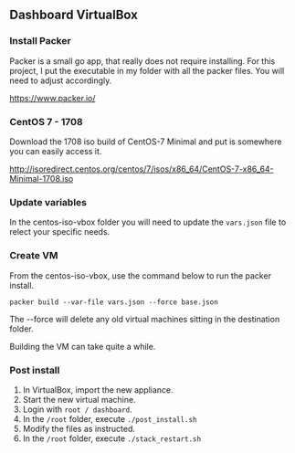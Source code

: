 ## Dashboard VirtualBox

### Install Packer
Packer is a small go app, that really does not require installing. For this project, I put the executable in my folder with all the packer files. You will need to adjust accordingly.

https://www.packer.io/

### CentOS 7 - 1708
Download the 1708 iso build of CentOS-7 Minimal and put is somewhere you can easily access it.

http://isoredirect.centos.org/centos/7/isos/x86_64/CentOS-7-x86_64-Minimal-1708.iso

### Update variables
In the centos-iso-vbox folder you will need to update the ```vars.json``` file to relect your specific needs.

### Create VM
From the centos-iso-vbox, use the command below to run the packer install.
```
packer build --var-file vars.json --force base.json
```
The --force will delete any old virtual machines sitting in the destination folder.

Building the VM can take quite a while.

### Post install
1.  In VirtualBox, import the new appliance.
1.  Start the new virtual machine.
1.  Login with ```root / dashboard```.
1.  In the ```/root``` folder, execute ```./post_install.sh```
1.  Modify the files as instructed.
1.  In the ```/root``` folder, execute ```./stack_restart.sh```
